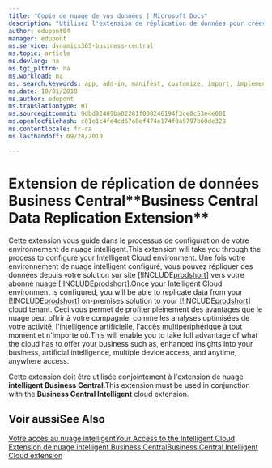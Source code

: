 ```yaml
---
title: "Copie de nuage de vos données | Microsoft Docs"
description: "Utilisez l'extension de réplication de données pour créer une copie nuage de vos données afin d'être connecté au nuage intelligent."
author: edupont04
manager: edupont
ms.service: dynamics365-business-central
ms.topic: article
ms.devlang: na
ms.tgt_pltfrm: na
ms.workload: na
ms. search.keywords: app, add-in, manifest, customize, import, implement
ms.date: 10/01/2018
ms.author: edupont
ms.translationtype: HT
ms.sourcegitcommit: 9dbd92409ba02281f008246194f3ce0c53e4e001
ms.openlocfilehash: c01e1c4fe4cd67e8ef474e174f0a9797b60de329
ms.contentlocale: fr-ca
ms.lasthandoff: 09/28/2018

---
```


# <a name="business-central-data-replication-extension"></a><span data-ttu-id="a239b-103">Extension de réplication de données Business Central\*\*</span><span class="sxs-lookup"><span data-stu-id="a239b-103">Business Central Data Replication Extension\*\*</span></span>

<span data-ttu-id="a239b-104">Cette extension vous guide dans le processus de configuration de votre environnement de nuage intelligent.</span><span class="sxs-lookup"><span data-stu-id="a239b-104">This extension will take you through the process to configure your Intelligent Cloud environment.</span></span>  <span data-ttu-id="a239b-105">Une fois votre environnement de nuage intelligent configuré, vous pouvez répliquer des données depuis votre solution sur site [!INCLUDE[prodshort](includes/prodshort.md)] vers votre abonné nuage [!INCLUDE[prodshort](includes/prodshort.md)].</span><span class="sxs-lookup"><span data-stu-id="a239b-105">Once your Intelligent Cloud environment is configured, you will be able to replicate data from your [!INCLUDE[prodshort](includes/prodshort.md)] on-premises solution to your [!INCLUDE[prodshort](includes/prodshort.md)] cloud tenant.</span></span>  <span data-ttu-id="a239b-106">Ceci vous permet de profiter pleinement des avantages que le nuage peut offrir à votre compagnie, comme les analyses optimisées de votre activité, l'intelligence artificielle, l'accès multipériphérique à tout moment et n'importe où.</span><span class="sxs-lookup"><span data-stu-id="a239b-106">This will enable you to take full advantage of what the cloud has to offer your business such as, enhanced insights into your business, artificial intelligence, multiple device access, and anytime, anywhere access.</span></span>

<span data-ttu-id="a239b-107">Cette extension doit être utilisée conjointement à l'extension de nuage **intelligent Business Central**.</span><span class="sxs-lookup"><span data-stu-id="a239b-107">This extension must be used in conjunction with the **Business Central Intelligent** cloud extension.</span></span>

## <a name="see-also"></a><span data-ttu-id="a239b-108">Voir aussi</span><span class="sxs-lookup"><span data-stu-id="a239b-108">See Also</span></span>

[<span data-ttu-id="a239b-109">Votre accès au nuage intelligent</span><span class="sxs-lookup"><span data-stu-id="a239b-109">Your Access to the Intelligent Cloud</span></span>](about-intelligent-cloud.md)  
[<span data-ttu-id="a239b-110">Extension de nuage intelligent Business Central</span><span class="sxs-lookup"><span data-stu-id="a239b-110">Business Central Intelligent Cloud extension</span></span>](ui-extensions-intelligent-cloud.md)  

